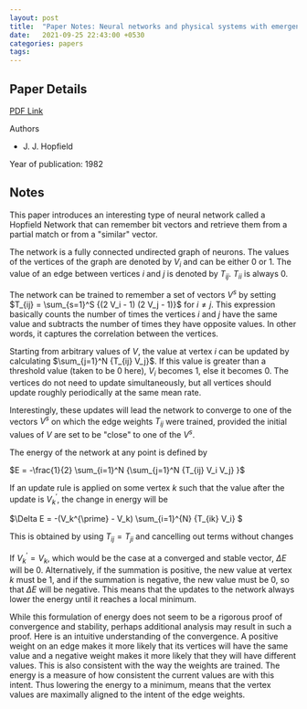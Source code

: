 ```yaml
---
layout: post
title:  "Paper Notes: Neural networks and physical systems with emergent collective computational abilities"
date:   2021-09-25 22:43:00 +0530
categories: papers
tags: 
---
```

## Paper Details
[PDF Link](https://www.ncbi.nlm.nih.gov/pmc/articles/PMC346238/pdf/pnas00447-0135.pdf)

Authors
- J. J. Hopfield

Year of publication: 1982

## Notes

This paper introduces an interesting type of neural network called a Hopfield Network that can remember bit vectors and retrieve them from a partial match or from a "similar" vector.

The network is a fully connected undirected graph of neurons. The values of the vertices of the graph are denoted by $V_i$ and can be either 0 or 1. The value of an edge between vertices $i$ and $j$ is denoted by $T_{ij}$. $T_{ii}$ is always 0.

The network can be trained to remember a set of vectors $V^s$ by setting $T_{ij} = \sum_{s=1}^S {(2 V_i - 1) (2 V_j - 1)}$ for $i \neq j$. This expression basically counts the number of times the vertices $i$ and $j$ have the same value and subtracts the number of times they have opposite values. In other words, it captures the correlation between the vertices.

Starting from arbitrary values of $V$, the value at vertex $i$ can be updated by calculating $\sum_{j=1}^N {T_{ij} V_j}$. If this value is greater than a threshold value (taken to be 0 here), $V_i$ becomes 1, else it becomes 0. The vertices do not need to update simultaneously, but all vertices should update roughly periodically at the same mean rate.

Interestingly, these updates will lead the network to converge to one of the vectors $V^s$ on which the edge weights $T_{ij}$ were trained, provided the initial values of $V$ are set to be "close" to one of the $V^s$.

The energy of the network at any point is defined by

$E = -\frac{1}{2} \sum_{i=1}^N {\sum_{j=1}^N {T_{ij} V_i V_j} }$

If an update rule is applied on some vertex $k$ such that the value after the update is $V_{k}^{\prime}$, the change in energy will be

$\Delta E = -(V_k^{\prime} - V_k) \sum_{i=1}^{N} {T_{ik} V_i} $  

This is obtained by using $T_{ij} = T_{ji}$ and cancelling out terms without changes

If $V^{\prime}_{k} = V_k$, which would be the case at a converged and stable vector, $\Delta E$ will be 0.
Alternatively, if the summation is positive, the new value at vertex $k$ must be 1, and if the summation is negative, the new value must be 0, so that $\Delta E$ will be negative. This means that the updates to the network always lower the energy until it reaches a local minimum.

While this formulation of energy does not seem to be a rigorous proof of convergence and stability, perhaps additional analysis may result in such a proof. Here is an intuitive understanding of the convergence. A positive weight on an edge makes it more likely that its vertices will have the same value and a negative weight makes it more likely that they will have different values. This is also consistent with the way the weights are trained. The energy is a measure of how consistent the current values are with this intent. Thus lowering the energy to a minimum, means that the vertex values are maximally aligned to the intent of the edge weights.